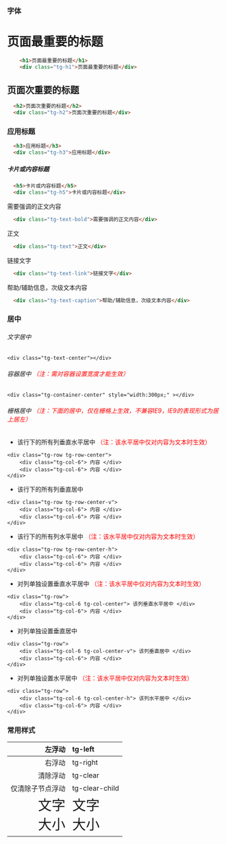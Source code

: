 ### 字体


<h1>页面最重要的标题</h1>

```html
    <h1>页面最重要的标题</h1>
    <div class="tg-h1">页面最重要的标题</div>
```


<h2>页面次重要的标题</h2>

```html
  <h2>页面次重要的标题</h2>
  <div class="tg-h2">页面次重要的标题</div>
```

<h3>应用标题</h3>

```html
  <h3>应用标题</h3>
  <div class="tg-h3">应用标题</div>
```


<h5>卡片或内容标题</h5>

```html
  <h5>卡片或内容标题</h5>
  <div class="tg-h5">卡片或内容标题</div>
```


<div class="tg-text-bold">需要强调的正文内容</div>

```html
  <div class="tg-text-bold">需要强调的正文内容</div>
```

<div class="tg-text">正文</div>

```html
  <div class="tg-text">正文</div>
```

<div class="tg-text-link">链接文字</div>

```html
  <div class="tg-text-link">链接文字</div>
```

<div class="tg-text-caption">帮助/辅助信息，次级文本内容</div>

```html
  <div class="tg-text-caption">帮助/辅助信息，次级文本内容</div>
```


### 居中

###### 文字居中

```
<div class="tg-text-center"></div>
```


###### 容器居中 <span style="color: red;">（注：需对容器设置宽度才能生效）</span>

```
<div class="tg-container-center" style="width:300px;" ></div>
```


###### 栅格居中 <span style="color: red;">（注：下面的居中，仅在栅格上生效，不兼容IE9，IE9的表现形式为居上居左）</span>

* 该行下的所有列垂直水平居中 <span style="color: red;">（注：该水平居中仅对内容为文本时生效）</span>

```
<div class="tg-row tg-row-center">
    <div class="tg-col-6"> 内容 </div>
    <div class="tg-col-6"> 内容 </div>
</div>
```

* 该行下的所有列垂直居中

```
<div class="tg-row tg-row-center-v">
    <div class="tg-col-6"> 内容 </div>
    <div class="tg-col-6"> 内容 </div>
</div>
```

* 该行下的所有列水平居中 <span style="color: red;">（注：该水平居中仅对内容为文本时生效）</span>

```
<div class="tg-row tg-row-center-h">
    <div class="tg-col-6"> 内容 </div>
    <div class="tg-col-6"> 内容 </div>
</div>
```

* 对列单独设置垂直水平居中 <span style="color: red;">（注：该水平居中仅对内容为文本时生效）</span>

```
<div class="tg-row">
    <div class="tg-col-6 tg-col-center"> 该列垂直水平居中 </div>
    <div class="tg-col-6"> 内容 </div>
</div>
```

* 对列单独设置垂直居中

```
<div class="tg-row">
    <div class="tg-col-6 tg-col-center-v"> 该列垂直居中 </div>
    <div class="tg-col-6"> 内容 </div>
</div>
```

* 对列单独设置水平居中 <span style="color: red;">（注：该水平居中仅对内容为文本时生效）</span>

```
<div class="tg-row">
    <div class="tg-col-6 tg-col-center-h"> 该列水平居中 </div>
    <div class="tg-col-6"> 内容 </div>
</div>
```



### 常用样式

| 左浮动 | tg-left |
|--------:|:--------|
| 右浮动 | tg-right |
| 清除浮动 | tg-clear |
| 仅清除子节点浮动 | tg-clear-child |
| <span style="font-size: 32px;line-height: 45px;font-family: PingFang SC;">文字<br>大小</span> | <div style="font-size: 32px;line-height: 45px;font-family: PingFang SC;">文字<br>大小</div> |




